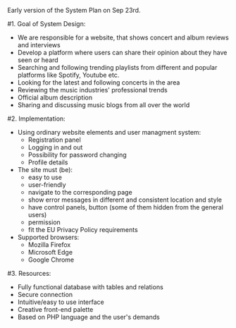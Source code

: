 Early version of the System Plan on Sep 23rd.

#1. Goal of System Design:
  - We are responsible for a website, that shows concert and album reviews and interviews
  - Develop a platform where users can share their opinion about they have seen or heard
  - Searching and following trending playlists from different and popular platforms like Spotify, Youtube etc.
  - Looking for the latest and following concerts in the area
  - Reviewing the music industries' professional trends
  - Official album description
  - Sharing and discussing music blogs from all over the world

#2. Implementation:
  - Using ordinary website elements and user managment system:
    - Registration panel
    - Logging in and out
    - Possibility for password changing
    - Profile details
  - The site must (be):
    - easy to use
    - user-friendly
    - navigate to the corresponding page
    - show error messages in different and consistent location and style
    - have control panels, button (some of them hidden from the general users)
    - permission
    - fit the EU Privacy Policy requirements
  - Supported browsers:
    - Mozilla Firefox
    - Microsoft Edge
    - Google Chrome

#3. Resources:
  - Fully functional database with tables and relations
  - Secure connection
  - Intuitive/easy to use interface
  - Creative front-end palette
  - Based on PHP language and the user's demands
